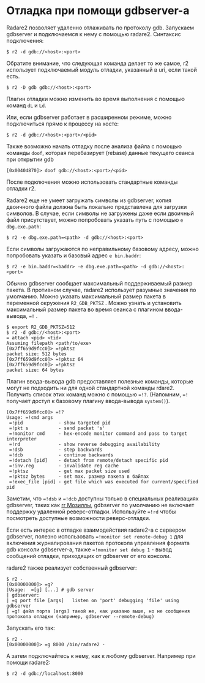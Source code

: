 # Отладка при помощи gdbserver-а

Radare2 позволяет удаленно отлаживать по протоколу gdb. Запускаем gdbserver и подключаемся к нему с помощью radare2. Синтаксис подключения:

```
$ r2 -d gdb://<host>:<port>
```

Обратите внимание, что следующая команда делает то же самое, r2 использует подключаемый модуль отладки, указанный в uri, если такой есть.

```
$ r2 -D gdb gdb://<host>:<port>
```

Плагин отладки можно изменить во время выполнения с помощью команд `dL` и `Ld`.

Или, если gdbserver работает в расширенном режиме, можно подключиться прямо к процессу на хосте:

```
$ r2 -d gdb://<host>:<port>/<pid>
```

Также возможно начать отладку после анализа файла с помощью команды `doof`, которая перебазирует (rebase) данные текущего сеанса при открытии gdb

```
[0x00404870]> doof gdb://<host>:<port>/<pid>
```

После подключения можно использовать стандартные команды отладки r2.

Radare2 еще не умеет загружать символы из gdbserver, копия двоичного файла должна быть локально представлена для загрузки символов. В случае, если символы не загружены даже если двоичный файл присутствует, можно попробовать указать путь с помощью `e dbg.exe.path`:

```
$ r2 -e dbg.exe.path=<path> -d gdb://<host>:<port>
```

Если символы загружаются по неправильному базовому адресу, можно попробовать указать и базовый адрес `e bin.baddr`:

```
$ r2 -e bin.baddr=<baddr> -e dbg.exe.path=<path> -d gdb://<host>:<port>
```

Обычно gdbserver сообщает максимальный поддерживаемый размер пакета. В противном случае, radare2 использует разумные значения по умолчанию. Можно указать максимальный размер пакета в переменной окружения `R2_GDB_PKTSZ` . Можно узнать и установить максимальный размер пакета во время сеанса с плагином ввода-вывода, `=!` .

```
$ export R2_GDB_PKTSZ=512
$ r2 -d gdb://<host>:<port>
= attach <pid> <tid>
Assuming filepath <path/to/exe>
[0x7ff659d9fcc0]> =!pktsz
packet size: 512 bytes
[0x7ff659d9fcc0]> =!pktsz 64
[0x7ff659d9fcc0]> =!pktsz
packet size: 64 bytes
```

Плагин ввода-вывода gdb предоставляет полезные команды, которые могут не подходить ни для одной стандартной команды rdare2. Получить список этих команд можно с помощью
`=!?`. (Напомним, `=!` получает доступ к базовому плагину ввода-вывода `system()`).

```
[0x7ff659d9fcc0]> =!?
Usage: =!cmd args
 =!pid             - show targeted pid
 =!pkt s           - send packet 's'
 =!monitor cmd     - hex-encode monitor command and pass to target interpreter
 =!rd              - show reverse debugging availability
 =!dsb             - step backwards
 =!dcb             - continue backwards
 =!detach [pid]    - detach from remote/detach specific pid
 =!inv.reg         - invalidate reg cache
 =!pktsz           - get max packet size used
 =!pktsz bytes     - set max. размер пакета в байтах
 =!exec_file [pid] - get file which was executed for current/specified pid
```

Заметим, что `=!dsb` и `=!dcb` доступны только в специальных реализациях gdbserver, таких как [rr Мозиллы](https://github.com/mozilla/rr), gdbserver по умолчанию не включает поддержку удаленной реверс-отладки.
Используйте `=!rd` чтобы посмотреть доступные возможности реверс-отладки.

Если есть интерес в отладке взаимодействия radare2-а с сервером gdbserver, полезно использовать `=!monitor set remote-debug 1` для включения журналирования пакетов протокола управления формата gdb консоли gdbserver-а, также `=!monitor set debug 1` - вывод сообщений отладки, приходящих от gdbserver от его консоли.

radare2 также реализует собственный gdbserver:

```
$ r2 -
[0x00000000]> =g?
|Usage:  =[g] [...] # gdb server
| gdbserver:
| =g port file [args]   listen on 'port' debugging 'file' using gdbserver
| =g! файл порта [args] такой же, как указано выше, но не сообщения протокола отладки (например, gdbserver --remote-debug)
```

Запускать его так:

```
$ r2 -
[0x00000000]> =g 8000 /bin/radare2 -
```

А затем подключайтесь к нему, как к любому gdbserver. Например при помощи radare2:

```
$ r2 -d gdb://localhost:8000
```

